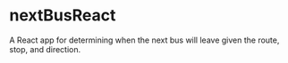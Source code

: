 # nextBusReact
A React app for determining when the next bus will leave given the route, stop, and direction.
